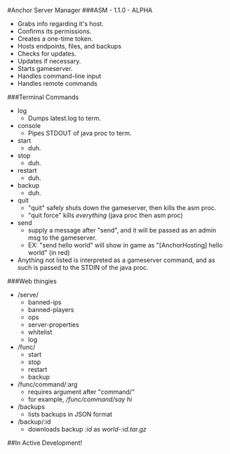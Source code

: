 #Anchor Server Manager
###ASM - 1.1.0 - ALPHA

 - Grabs info regarding it's host.
 - Confirms its permissions.
 - Creates a one-time token.
 - Hosts endpoints, files, and backups
 - Checks for updates.
 - Updates if necessary.
 - Starts gameserver.
 - Handles command-line input
 - Handles remote commands
 
###Terminal Commands
 - log
   - Dumps latest.log to term.
 - console
   - Pipes STDOUT of java proc to term.
 - start
   - duh.
 - stop
   - duh.
 - restart
   - duh.
 - backup
   - duh.
 - quit
   - "quit" safely shuts down the gameserver, then kills the asm proc.
   - "quit force" kills *everything* (java proc then asm proc)
 - send
   - supply a message after "send", and it will be passed as an admin msg to the gameserver.
   - EX: "send hello world" will show in game as "[AnchorHosting] hello world" (in red)
 - Anything not listed is interpreted as a gameserver command, and as such is passed to the STDIN of the java proc.
 
###Web thingies
 - /serve/
   - banned-ips
   - banned-players
   - ops
   - server-properties
   - whitelist
   - log
 - /func/
   - start
   - stop
   - restart
   - backup
 - /func/command/:arg
   - requires argument after "command/"
   - for example, */func/command/say hi*
 - /backups
   - lists backups in JSON format
 - /backup/:id
   - downloads backup *:id* as *world-_:id_.tar.gz*
 
##In Active Development!
